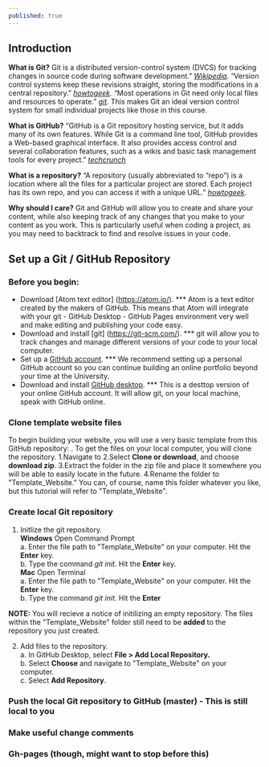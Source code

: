 ```yaml
---
published: true
---
```

## Introduction
**What is Git?** Git is a distributed version-control system (DVCS) for tracking changes in source code during software development.” *[Wikipedia](https://en.wikipedia.org/wiki/Git).* “Version control systems keep these revisions straight, storing the modifications in a central repository.” *[howtogeek](https://www.howtogeek.com/180167/htg-explains-what-is-github-and-what-do-geeks-use-it-for/).* “Most operations in Git need only local files and resources to operate.” *[git](https://git-scm.com/book/en/v2/Getting-Started-What-is-Git%3F).* This makes Git an ideal version control system for small individual projects like those in this course. 

**What is GitHub?** “GitHub is a Git repository hosting service, but it adds many of its own features. While Git is a command line tool, GitHub provides a Web-based graphical interface. It also provides access control and several collaboration features, such as a wikis and basic task management tools for every project.” *[techcrunch](https://techcrunch.com/2012/07/14/what-exactly-is-github-anyway)*

**What is a repository?** “A repository (usually abbreviated to “repo”) is a location where all the files for a particular project are stored. Each project has its own repo, and you can access it with a unique URL.” *[howtogeek](https://www.howtogeek.com/180167/htg-explains-what-is-github-and-what-do-geeks-use-it-for/).* 

**Why should I care?** Git and GitHub will allow you to create and share your content, while also keeping track of any changes that you make to your content as you work. This is particularly useful when coding a project, as you may need to backtrack to find and resolve issues in your code. 

## Set up a Git / GitHub Repository
### Before you begin:
* Download [Atom text editor] (https://atom.io/).
*** Atom is a text editor created by the makers of GitHub. This means that Atom will integrate with your git - GitHub Desktop - GitHub Pages environment very well and make editing and publishing your code easy.
* Download and install [git] (https://git-scm.com/).
*** git will allow you to track changes and manage different versions of your code to your local computer. 
* Set up a [GitHub account](https://github.com).
*** We recommend setting up a personal GitHub account so you can continue building an online portfolio beyond your time at the University.
* Download and install [GitHub desktop](https://desktop.github.com/).
*** This is a desttop version of your online GitHub account. It will allow git, on your local machine, speak with GitHub online. 

### Clone template website files
To begin building your website, you will use a very basic template from this GitHub repository: [](https://github.umn.edu/alink/sample-html-site).
To get the files on your local computer, you will clone the repository.
1.Navigate to [](https://github.umn.edu/alink/sample-html-site)
2.Select **Clone or download**, and choose **download zip**.
3.Extract the folder in the zip file and place it somewhere you will be able to easily locate in the future.
4.Rename the folder to "Template_Website." You can, of course, name this folder whatever you like, but this tutorial will refer to "Template_Website".

### Create local Git repository
1. Initlize the git repository.  
	**Windows** Open Command Prompt  
    a. Enter the file path to "Template_Website" on your computer. Hit the **Enter** key.  
    b. Type the command *git init*. Hit the **Enter** key.  
    **Mac** Open Terminal  
    a. Enter the file path to "Template_Website" on your computer. Hit the **Enter** key.  
    b. Type the command *git init*. Hit the **Enter**  
    
**NOTE:** You will recieve a notice of initilizing an empty repository. The files within the "Template_Website" folder still need to be **added** to the repository you just created.  

2. Add files to the repository.  
	a. In GitHub Desktop, select **File > Add Local Repository.**  
    b. Select **Choose** and navigate to "Template_Website" on your computer.  
    c. Select **Add Repository**.  
    
### Push the local Git repository to GitHub (master) - This is still local to you
### Make useful change comments
### Gh-pages (though, might want to stop before this)
